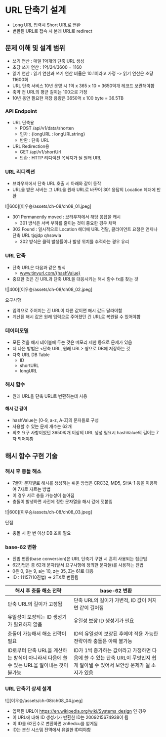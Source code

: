
# URL 단축기 설계

- Long URL 입력시 Short URL로 변환
- 변환된 URL로 접속 시 본래 URL로 redirect

## 문제 이해 및 설계 범위

- 쓰기 연산 : 매일 1억개의 단축 URL 생성
- 초당 쓰기 연산 : 1억/24/3600 = 1160
- 읽기 연산 : 읽기 연산과 쓰기 연산 비율은 10:1이라고 가정 -> 읽기 연산은 초당 11600회
- URL 단축 서비스 10년 운영 시 1억 x 365 x 10 = 3650억개 레코드 보관해야함
- 축약 전 URL의 평균 길이는 100으로 가정
- 10년 동안 필요한 저장 용량은 3650억 x 100 byte = 36.5TB

### API Endpoint

- URL 단축용
	- POST /api/v1/data/shorten
	- 인자 : {longURL : longURLstring}
	- 반환 : 단축 URL
- URL Redirection용
	- GET /api/v1/shortUrl
	- 반환 : HTTP 리디렉션 목적지가 될 원래 URL

### URL 리디렉션

- 브라우저에서 단축 URL 호출 시 아래와 같이 동작
- URL을 받은 서버는 그 URL을 원래 URL로 바꾸어 301 응답의 Location 헤더에 반환

![|600][이우승/assets/ch-08/ch08_01.jpeg]

- 301 Permanently moved : 브라우저에서 해당 응답을 캐시
	- 301 방식은 서버 부하를 줄이는 것이 중요한 경우 채택
- 302 Found : 일시적으로 Location 헤더에 URL 전달, 클라이언트 요청은 언제나 단축 URL tjqjdp qhsowla
	- 302 방식은 클릭 발생률이나 발생 위치를 추적하는 경우 유리


### URL 단축

- 단축 URL은 다음과 같은 형식
	- www.tinyurl.com/{hashValue}
- 중요한 것은 긴 URL과 단축 URL을 대응시키는 해시 함수 fx를 찾는 것

![|400][이우승/assets/ch-08/ch08_02.jpeg]

요구사항
- 입력으로 주어지는 긴 URL이 다른 값이면 해시 값도 달라야함
- 계산된 해시 값은 원래 입력으로 주어졌던 긴 URL로 복원될 수 있어야함

### 데이터모델

- 모든 것을 해시 테이블에 두는 것은 메모리 제한 등으로 문제가 있음
- 더 나은 방법은 <단축 URL, 원래 URL> 쌍으로 DB에 저장하는 것
- 다축 URL DB Table
	- ID
	- shortURL
	- longURL

### 해시 함수

- 원래 URL을 단축 URL로 변환하는데 사용

#### 해시 값 길이

- hashValue는 [0-9, a-z, A-Z]의 문자들로 구성
- 사용할 수 있는 문제 개수는 62개
- 최초 요구 사항이었던 3650억개 이상의 URL 생성 필요시 hashValue의 길이는 7자 되어야함

## 해시 함수 구현 기술

### 해시 후 충돌 해소

- 7글자 문자열로 해시를 생성하는 쉬운 방법은 CRC32, MD5, SHA-1 등을 이용하여 7자로 자르는 방법
- 이 경우 서로 충돌 가능성이 높아짐
- 충돌이 발생하면 사전에 정한 문자열을 해시 값에 덧붙임

![|600][이우승/assets/ch-08/ch08_03.jpeg]

단점
- 충돌 시 한 번 이상 DB 조회 필요

### base-62 변환

- 진법 변환(base conversion)은 URL 단축기 구현 시 흔히 사용되는 접근법
- 62진법은 총 62개 문자(앞서 요구사항에 정의한 문자들)를 사용하는 진법
- 0은 0, 9는 9, a는 10, z는 35, Z는 61로 대응
- ID : 11157(10진법) -> 2TX로 변환됨


| 해시 후 충돌 해소 전략 | base-62 변환 |
|---------------------|-------------|
| 단축 URL의 길이가 고정됨 | 단축 URL의 길이가 가변적, ID 값이 커지면 같이 길어짐 |
| 유일성이 보장되는 ID 생성기가 필요하지 않음 | 유일성 보장 ID 생성기가 필요 |
| 충돌이 가능해서 해소 전략이 필요 | ID의 유일성이 보장된 후에야 적용 가능한 전략이라 충돌은 아예 불가능 |
| ID로부터 단축 URL을 계산하는 방식이 아니라서 다음에 쓸 수 있는 URL을 알아내는 것이 불가능 | ID가 1씩 증가하는 값이라고 가정하면 다음에 쓸 수 있는 단축 URL이 무엇인지 쉽게 알아낼 수 있어서 보안상 문제가 될 소지가 있음 |


### URL 단축기 상세 설계

![][이우승/assets/ch-08/ch08_04.jpeg]

- 입력된 URL이 https://en.wikipedia.org/wiki/Systems_design 인 경우
- 이 URL에 대해 ID 생성기가 반환한 ID는 2009215674938이 됨
- 이 ID를 62진수로 변환하면 zn9edcu를 얻게됨
- ID는 분산 시스템 전역에서 유일한 ID여야함
